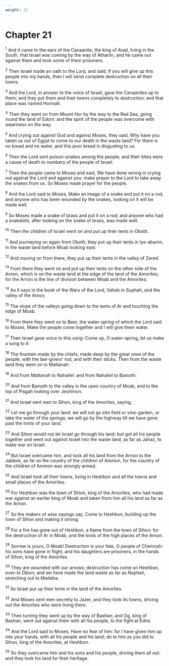 ```yaml
---
weight: 21
---
```


# Chapter 21

<sup>1</sup> And it came to the ears of the Canaanite, the king of Arad, living in the South, that Israel was coming by the way of Atharim, and he came out against them and took some of them prisoners. 

<sup>2</sup> Then Israel made an oath to the Lord, and said, If you will give up this people into my hands, then I will send complete destruction on all their towns. 

<sup>3</sup> And the Lord, in answer to the voice of Israel, gave the Canaanites up to them; and they put them and their towns completely to destruction: and that place was named Hormah. 

<sup>4</sup> Then they went on from Mount Hor by the way to the Red Sea, going round the land of Edom: and the spirit of the people was overcome with weariness on the way. 

<sup>5</sup> And crying out against God and against Moses, they said, Why have you taken us out of Egypt to come to our death in the waste land? For there is no bread and no water, and this poor bread is disgusting to us. 

<sup>6</sup> Then the Lord sent poison-snakes among the people; and their bites were a cause of death to numbers of the people of Israel. 

<sup>7</sup> Then the people came to Moses and said, We have done wrong in crying out against the Lord and against you: make prayer to the Lord to take away the snakes from us. So Moses made prayer for the people. 

<sup>8</sup> And the Lord said to Moses, Make an image of a snake and put it on a rod, and anyone who has been wounded by the snakes, looking on it will be made well. 

<sup>9</sup> So Moses made a snake of brass and put it on a rod; and anyone who had a snakebite, after looking on the snake of brass, was made well. 

<sup>10</sup> Then the children of Israel went on and put up their tents in Oboth. 

<sup>11</sup> And journeying on again from Oboth, they put up their tents in Iye-abarim, in the waste land before Moab looking east. 

<sup>12</sup> And moving on from there, they put up their tents in the valley of Zered. 

<sup>13</sup> From there they went on and put up their tents on the other side of the Arnon, which is on the waste land at the edge of the land of the Amorites; for the Arnon is the line of division between Moab and the Amorites: 

<sup>14</sup> As it says in the book of the Wars of the Lord, Vaheb in Suphah, and the valley of the Amon; 

<sup>15</sup> The slope of the valleys going down to the tents of Ar and touching the edge of Moab. 

<sup>16</sup> From there they went on to Beer, the water-spring of which the Lord said to Moses, Make the people come together and I will give them water. 

<sup>17</sup> Then Israel gave voice to this song: Come up, O water-spring, let us make a song to it: 

<sup>18</sup> The fountain made by the chiefs, made deep by the great ones of the people, with the law-givers' rod, and with their sticks. Then from the waste land they went on to Mattanah: 

<sup>19</sup> And from Mattanah to Nahaliel: and from Nahaliel to Bamoth: 

<sup>20</sup> And from Bamoth to the valley in the open country of Moab, and to the top of Pisgah looking over Jeshimon. 

<sup>21</sup> And Israel sent men to Sihon, king of the Amorites, saying, 

<sup>22</sup> Let me go through your land: we will not go into field or vine-garden, or take the water of the springs; we will go by the highway till we have gone past the limits of your land. 

<sup>23</sup> And Sihon would not let Israel go through his land; but got all his people together and went out against Israel into the waste land, as far as Jahaz, to make war on Israel. 

<sup>24</sup> But Israel overcame him, and took all his land from the Arnon to the Jabbok, as far as the country of the children of Ammon, for the country of the children of Ammon was strongly armed. 

<sup>25</sup> And Israel took all their towns, living in Heshbon and all the towns and small places of the Amorites. 

<sup>26</sup> For Heshbon was the town of Sihon, king of the Amorites, who had made war against an earlier king of Moab and taken from him all his land as far as the Arnon. 

<sup>27</sup> So the makers of wise sayings say, Come to Heshbon, building up the town of Sihon and making it strong: 

<sup>28</sup> For a fire has gone out of Heshbon, a flame from the town of Sihon: for the destruction of Ar in Moab, and the lords of the high places of the Arnon. 

<sup>29</sup> Sorrow is yours, O Moab! Destruction is your fate, O people of Chemosh: his sons have gone in flight, and his daughters are prisoners, in the hands of Sihon, king of the Amorites. 

<sup>30</sup> They are wounded with our arrows; destruction has come on Heshbon, even to Dibon; and we have made the land waste as far as Nophah, stretching out to Medeba. 

<sup>31</sup> So Israel put up their tents in the land of the Amorites. 

<sup>32</sup> And Moses sent men secretly to Jazer, and they took its towns, driving out the Amorites who were living there. 

<sup>33</sup> Then turning they went up by the way of Bashan; and Og, king of Bashan, went out against them with all his people, to the fight at Edrei. 

<sup>34</sup> And the Lord said to Moses, Have no fear of him: for I have given him up into your hands, with all his people and his land; do to him as you did to Sihon, king of the Amorites, at Heshbon. 

<sup>35</sup> So they overcame him and his sons and his people, driving them all out: and they took his land for their heritage. 


